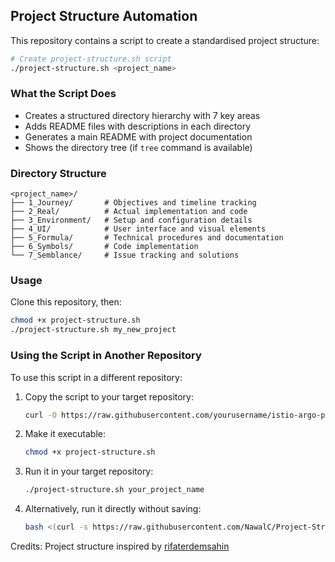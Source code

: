 ## Project Structure Automation

This repository contains a script to create a standardised project structure:

```bash
# Create project-structure.sh script
./project-structure.sh <project_name>
```

### What the Script Does

- Creates a structured directory hierarchy with 7 key areas
- Adds README files with descriptions in each directory
- Generates a main README with project documentation
- Shows the directory tree (if `tree` command is available)

### Directory Structure

```
<project_name>/
├── 1_Journey/       # Objectives and timeline tracking
├── 2_Real/          # Actual implementation and code
├── 3_Environment/   # Setup and configuration details
├── 4_UI/            # User interface and visual elements
├── 5_Formula/       # Technical procedures and documentation
├── 6_Symbols/       # Code implementation
└── 7_Semblance/     # Issue tracking and solutions
```

### Usage

Clone this repository, then:

```bash
chmod +x project-structure.sh
./project-structure.sh my_new_project
```

### Using the Script in Another Repository

To use this script in a different repository:

1. Copy the script to your target repository:
    ```bash
    curl -O https://raw.githubusercontent.com/yourusername/istio-argo-playground/main/project-structure.sh
    ```

2. Make it executable:
    ```bash
    chmod +x project-structure.sh
    ```

3. Run it in your target repository:
    ```bash
    ./project-structure.sh your_project_name
    ```

4. Alternatively, run it directly without saving:
    ```bash
    bash <(curl -s https://raw.githubusercontent.com/NawalC/Project-Structure-Automation/blob/main/project-structure.sh) your_project_name
    ```

Credits: Project structure inspired by [rifaterdemsahin](https://github.com/rifaterdemsahin)
